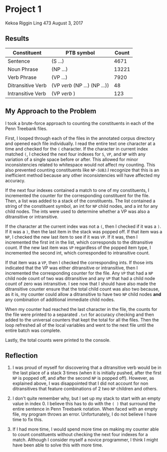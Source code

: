 # Project 1

Kekoa Riggin
Ling 473
August 3, 2017

## Results

| Constituent | PTB symbol | Count |
| ----------- | ---------- | ----- |
| Sentence | (S ...) | 4671 |
| Noun Phrase| (NP ...) | 13221 |
| Verb Phrase| (VP ...) | 7920 |
| Ditransitive Verb | (VP *verb* (NP ...) (NP ...)) | 48 |
| Intransitive Verb | (VP *verb* ) | 123 |

## My Approach to the Problem

I took a brute-force approach to counting the constituents in each of the Penn Treebank files.

First, I looped through each of the files in the annotated corpus directory and opened each file individually. I read the entire text one character at a time and checked for the `(` character. If the character in current index matched `(`, I checked the next four indexes for `S`, `VP`, and `NP` with any variation of a single space before or after. This allowed for minor inconsistencies related to whitespace would not affect my counting. This also prevented counting constituents like `NP-SUBJ`.I recognize that this is an inefficient method because any other inconsistencies will have affected my accuracy.

If the next four indexes contained a match to one of my constituents, I incremented the counter for the corresponding constituent for the file. Then, a list was added to a stack of the constituents. The list contained a string of the constituent symbol, an int for `NP` child nodes, and a int for any child nodes. The ints were used to determine whether a VP was also a ditransitive or intransitive.

If the character at the current index was not a `(`, then I checked if it was a `)`. If it was a `)`, then the last item in the stack was popped off. If that item was a `NP`, I checked the new last item to see if it was `VP`. If it was, then I incremented the first int in the list, which corresponds to the ditransitive count. If the new last item was `VP` regardless of the popped item type, I incremented the second int, which corresponded to intransitive count.

If that item was a `VP`, then I checked the corresponding ints. If those ints indicated that the VP was either ditransitive or intransitive, then I incremented the corresponding counter for the file. Any `VP` that had a `NP` child node count of two was ditransitive and any `VP` that had a child node count of zero was intransitive. I see now that I should have also made the ditransitive counter ensure that the total child count was also two because, as it is, my counter could allow a ditransitive to have two `NP` child nodes **and** any combination of additional immediate child nodes.

When my counter had reached the last character in the file, the counts for the file were printed to a separated `.txt` for accuracy checking and then added to the universal counters that kept the total for all the files. Then the loop refreshed all of the local variables and went to the next file until the entire batch was complete.

Lastly, the total counts were printed to the console.

## Reflection

1. I was proud of myself for discovering that a ditransitive verb would be in the last place of a stack 3 times (when it is initially pushed, after the first `NP` is popped off, and after the second `NP` is popped off). However, as explained above, I was disappointed that I did not account for non ditransitives that feature combinations of 2 two `NP` children and others.

2. I don't quite remember why, but I set up my stack to start with an empty value in index 0. I believe this has to do with the `( )` that surround the entire sentence in Penn Treebank notation. When faced with an empty file, my program throws an error. Unfortunately, I do not believe I have time to fix this.

3. If I had more time, I would spend more time on making my counter able to count constituents without checking the next four indexes for a match. Although I consider myself a novice programmer, I think I might have been able to solve this with more time. 

